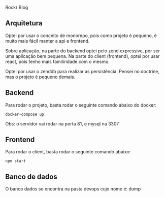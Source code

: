 Rockr Blog

## Arquitetura
Optei por usar o conceito de monorepo, pois como projeto é pequeno, é muito mais 
fácil manter a api e frontend.

Sobre aplicação, na parte do backend optei pelo zend expressive, por ser uma aplicação bem pequena.
Na parte do client (frontend), optei por usar react, pois tenho mais familiridade com o mesmo.

Optei por usar o zenddb para realizar as persistência. Pensei no doctrine, mas o projeto é pequeno demais.

## Backend

Para rodar o projeto, basta rodar o seguinte comando abaixo do docker:

```
docker-compose up
```

Obs: o servidor vai rodar na porta 81, e mysql na 3307

## Frontend

Para rodar o client, basta rodar o seguinte comando abaixo:

```
npm start
```

## Banco de dados

O banco dados se encontra na pasta devops cujo nome é: dump